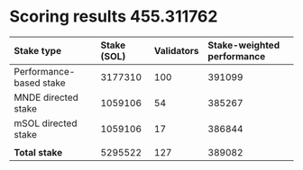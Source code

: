 # Scoring results 455.311762

| Stake type              | Stake (SOL) | Validators | Stake-weighted performance |
|:------------------------|:------------|:-----------|:---------------------------|
| Performance-based stake | 3177310     | 100        | 391099                     |
| MNDE directed stake     | 1059106     | 54         | 385267                     |
| mSOL directed stake     | 1059106     | 17         | 386844                     |
|                         |             |            |                            |
| **Total stake**         | 5295522     | 127        | 389082                     |
